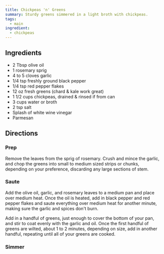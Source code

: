 ```yaml
---
title: Chickpeas 'n' Greens
summary: Sturdy greens simmered in a light broth with chickpeas.
tags:
  - main
ingredient:
  - chickpeas
---
```


## Ingredients

- 2 Tbsp olive oil
- 1 rosemary sprig
- 4 to 5 cloves garlic
- 1/4 tsp freshly ground black pepper
- 1/4 tsp red pepper flakes
- 12 oz fresh greens (chard & kale work great)
- 1 1/2 cups chickpeas, drained & rinsed if from can
- 3 cups water or broth
- 2 tsp salt
- Splash of white wine vinegar
- Parmesan

## Directions

### Prep

Remove the leaves from the sprig of rosemary. Crush and mince the garlic, and chop the greens into small to medium sized strips or chunks, depending on your preference, discarding any large sections of stem.

### Saute

Add the olive oil, garlic, and rosemary leaves to a medium pan and place over medium heat. Once the oil is heated, add in black pepper and red pepper flakes and saute everything over medium heat for another minute, making sure the garlic and spices don't burn.

Add in a handful of greens, just enough to cover the bottom of your pan, and stir to coat evenly with the garlic and oil. Once the first handful of greens are wilted, about 1 to 2 minutes, depending on size, add in another handful, repeating until all of your greens are cooked.

### Simmer
